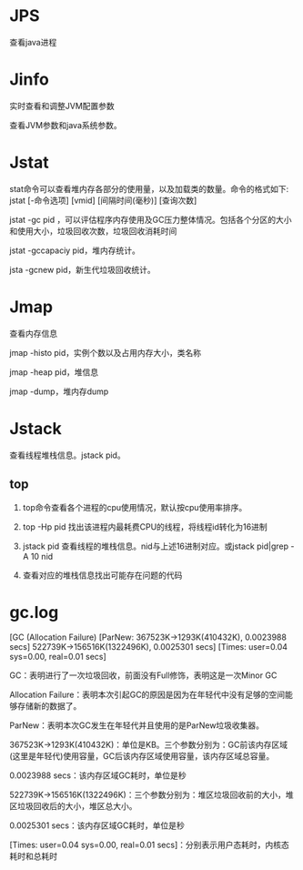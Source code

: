 # JPS

查看java进程

# Jinfo

实时查看和调整JVM配置参数

查看JVM参数和java系统参数。

# Jstat

stat命令可以查看堆内存各部分的使用量，以及加载类的数量。命令的格式如下: jstat [-命令选项] [vmid] [间隔时间(毫秒)] [查询次数]

jstat -gc pid ，可以评估程序内存使用及GC压力整体情况。包括各个分区的大小和使用大小，垃圾回收次数，垃圾回收消耗时间

jstat -gccapaciy pid，堆内存统计。

jsta -gcnew pid，新生代垃圾回收统计。

# Jmap

查看内存信息

jmap -histo pid，实例个数以及占用内存大小，类名称

jmap -heap pid，堆信息

jmap -dump，堆内存dump

# Jstack

查看线程堆栈信息。jstack pid。

## top

1. top命令查看各个进程的cpu使用情况，默认按cpu使用率排序。

2. top -Hp pid 找出该进程内最耗费CPU的线程，将线程id转化为16进制

3. jstack pid 查看线程的堆栈信息。nid与上述16进制对应。或jstack pid|grep -A 10 nid

4. 查看对应的堆栈信息找出可能存在问题的代码

# gc.log

[GC (Allocation Failure) [ParNew: 367523K->1293K(410432K), 0.0023988 secs] 522739K->156516K(1322496K), 0.0025301 secs] [Times: user=0.04 sys=0.00, real=0.01 secs]

GC：表明进行了一次垃圾回收，前面没有Full修饰，表明这是一次Minor GC

Allocation Failure：表明本次引起GC的原因是因为在年轻代中没有足够的空间能够存储新的数据了。

ParNew：表明本次GC发生在年轻代并且使用的是ParNew垃圾收集器。

367523K->1293K(410432K)：单位是KB。三个参数分别为：GC前该内存区域(这里是年轻代)使用容量，GC后该内存区域使用容量，该内存区域总容量。

0.0023988 secs：该内存区域GC耗时，单位是秒

522739K->156516K(1322496K)：三个参数分别为：堆区垃圾回收前的大小，堆区垃圾回收后的大小，堆区总大小。

0.0025301 secs：该内存区域GC耗时，单位是秒

[Times: user=0.04 sys=0.00, real=0.01 secs]：分别表示用户态耗时，内核态耗时和总耗时









